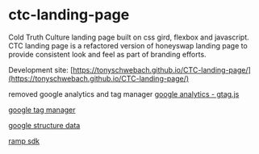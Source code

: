 # ctc-landing-page

Cold Truth Culture landing page built on css gird, flexbox and javascript. 
CTC landing page is a refactored version of honeyswap landing page to provide consistent look and feel as part of branding efforts.

Development site: [https://tonyschwebach.github.io/CTC-landing-page/](https://tonyschwebach.github.io/CTC-landing-page/)


removed  google analytics and tag manager
[google analytics - gtag.js](https://developers.google.com/analytics "analytics docs")

[google tag manager](https://developers.google.com/tag-manager/devguide "google tag manager docs")

[google structure data](https://developers.google.com/search/docs/guides/intro-structured-data "google structure data docs")

[ramp sdk](https://docs.ramp.network/ "ramp docs")
